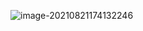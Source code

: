 ![image-20210821174132246](https://raw.githubusercontent.com/SNIKCHS/MDImage/main/img/image-20210821174132246.png)